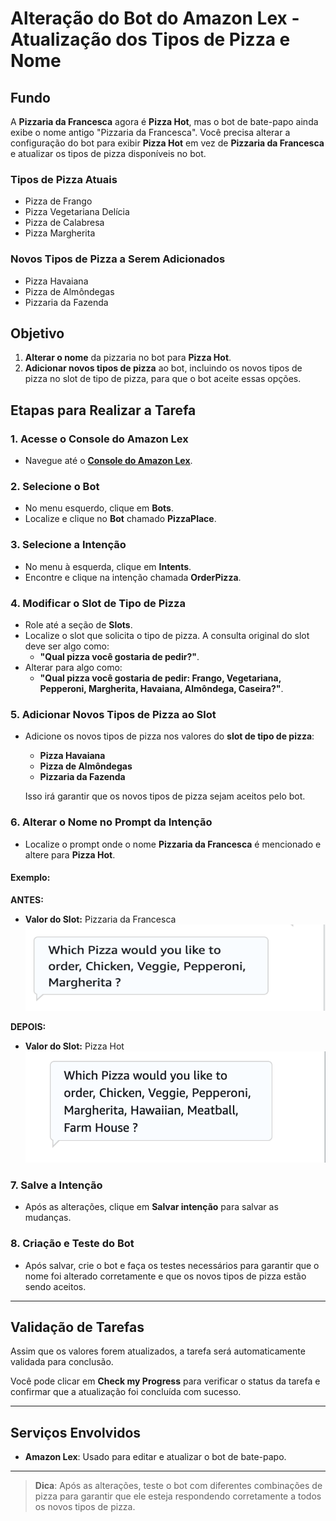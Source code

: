 # Alteração do Bot do Amazon Lex - Atualização dos Tipos de Pizza e Nome

## Fundo

A **Pizzaria da Francesca** agora é **Pizza Hot**, mas o bot de bate-papo ainda exibe o nome antigo "Pizzaria da Francesca". Você precisa alterar a configuração do bot para exibir **Pizza Hot** em vez de **Pizzaria da Francesca** e atualizar os tipos de pizza disponíveis no bot.

### Tipos de Pizza Atuais
- Pizza de Frango
- Pizza Vegetariana Delícia
- Pizza de Calabresa
- Pizza Margherita

### Novos Tipos de Pizza a Serem Adicionados
- Pizza Havaiana
- Pizza de Almôndegas
- Pizzaria da Fazenda

## Objetivo

1. **Alterar o nome** da pizzaria no bot para **Pizza Hot**.
2. **Adicionar novos tipos de pizza** ao bot, incluindo os novos tipos de pizza no slot de tipo de pizza, para que o bot aceite essas opções.

## Etapas para Realizar a Tarefa

### 1. Acesse o Console do Amazon Lex
- Navegue até o [**Console do Amazon Lex**](https://console.aws.amazon.com/lex).

### 2. Selecione o Bot
- No menu esquerdo, clique em **Bots**.
- Localize e clique no **Bot** chamado **PizzaPlace**.

### 3. Selecione a Intenção
- No menu à esquerda, clique em **Intents**.
- Encontre e clique na intenção chamada **OrderPizza**.

### 4. Modificar o Slot de Tipo de Pizza
- Role até a seção de **Slots**.
- Localize o slot que solicita o tipo de pizza. A consulta original do slot deve ser algo como:
  - **"Qual pizza você gostaria de pedir?"**.
- Alterar para algo como:
  - **"Qual pizza você gostaria de pedir: Frango, Vegetariana, Pepperoni, Margherita, Havaiana, Almôndega, Caseira?"**.
  
### 5. Adicionar Novos Tipos de Pizza ao Slot
- Adicione os novos tipos de pizza nos valores do **slot de tipo de pizza**:
  - **Pizza Havaiana**
  - **Pizza de Almôndegas**
  - **Pizzaria da Fazenda**
  
  Isso irá garantir que os novos tipos de pizza sejam aceitos pelo bot.

### 6. Alterar o Nome no Prompt da Intenção
- Localize o prompt onde o nome **Pizzaria da Francesca** é mencionado e altere para **Pizza Hot**.

#### Exemplo:

**ANTES:**
- **Valor do Slot:** Pizzaria da Francesca  
  ![Imagem Antes](https://github.com/sthrmzy/AWSJam/blob/main/Vamos%20pedir%20umas%20pizzas!!/Task%202/T2_before.png) <!-- Substitua o link da imagem "ANTES" -->

**DEPOIS:**
- **Valor do Slot:** Pizza Hot  
  ![Imagem Depois](https://github.com/sthrmzy/AWSJam/blob/main/Vamos%20pedir%20umas%20pizzas!!/Task%202/T2_after.png) <!-- Substitua o link da imagem "DEPOIS" -->

### 7. Salve a Intenção
- Após as alterações, clique em **Salvar intenção** para salvar as mudanças.

### 8. Criação e Teste do Bot
- Após salvar, crie o bot e faça os testes necessários para garantir que o nome foi alterado corretamente e que os novos tipos de pizza estão sendo aceitos.

---

## Validação de Tarefas
Assim que os valores forem atualizados, a tarefa será automaticamente validada para conclusão.

Você pode clicar em **Check my Progress** para verificar o status da tarefa e confirmar que a atualização foi concluída com sucesso.

---

## Serviços Envolvidos
- **Amazon Lex**: Usado para editar e atualizar o bot de bate-papo.

---

> **Dica**: Após as alterações, teste o bot com diferentes combinações de pizza para garantir que ele esteja respondendo corretamente a todos os novos tipos de pizza.

